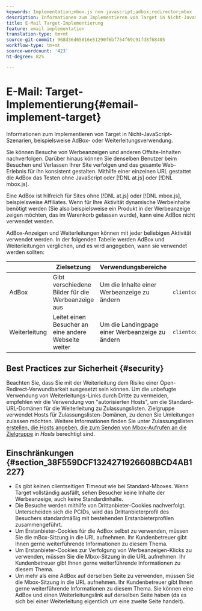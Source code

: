 ```yaml
---
keywords: Implementation;mbox.js non javascript;adbox;redirector;mbox
description: Informationen zum Implementieren von Target in Nicht-JavaScript-Szenarien, beispielsweise AdBox- oder Weiterleitungsverwendung.
title: E-Mail Target-Implementierung
feature: email implementation
translation-type: tm+mt
source-git-commit: 968d36d65016e51290f6bf754f69c91fd8f68405
workflow-type: tm+mt
source-wordcount: '423'
ht-degree: 82%

---
```



# E-Mail: Target-Implementierung{#email-implement-target}

Informationen zum Implementieren von Target in Nicht-JavaScript-Szenarien, beispielsweise AdBox- oder Weiterleitungsverwendung.

Sie können Besuche von Werbeanzeigen und anderen Offsite-Inhalten nachverfolgen. Darüber hinaus können Sie denselben Benutzer beim Besuchen und Verlassen Ihrer Site verfolgen und das gesamte Web-Erlebnis für ihn konsistent gestalten. Mithilfe einer einzelnen URL gestattet die AdBox das Testen ohne JavaScript oder [!DNL at.js] oder [!DNL mbox.js].

Eine AdBox ist hilfreich für Sites ohne [!DNL at.js] oder [!DNL mbox.js], beispielsweise Affiliates. Wenn für Ihre Aktivität dynamische Werbeinhalte benötigt werden (Sie also beispielsweise ein Produkt in der Werbeanzeige zeigen möchten, das im Warenkorb gelassen wurde), kann eine AdBox nicht verwendet werden.

AdBox-Anzeigen und Weiterleitungen können mit jeder beliebigen Aktivität verwendet werden. In der folgenden Tabelle werden AdBox und Weiterleitungen verglichen, und es wird angegeben, wann sie verwendet werden sollten:

|  | Zielsetzung | Verwendungsbereiche | URL-Struktur | Angebotstyp | Angebotsinhalt |
|--- |--- |--- |--- |--- |--- |
| AdBox | Gibt verschiedene Bilder für die Werbeanzeige aus | Um die Inhalte einer Werbeanzeige zu ändern | `clientcode&#x200B;.tt.&#x200B;omtrdc&#x200B;.net/&#x200B;m2&#x200B;/&#x200B;clientcode/ubox/&#x200B;image?` | Umleitungsangebot | URL für ein Bild |
| Weiterleitung | Leitet einen Besucher an eine andere Webseite weiter | Um die Landingpage einer Werbeanzeige zu ändern | `clientcode&#x200B;.tt.omtrdc.net/&#x200B;m2/clientcode&#x200B;/ubox/page?` | Umleitungsangebot | URL für eine Seite |

## Best Practices zur Sicherheit {#security}

Beachten Sie, dass Sie mit der Weiterleitung dem Risiko einer Open-Redirect-Verwundbarkeit ausgesetzt sein können. Um die unbefugte Verwendung von Weiterleitungs-Links durch Dritte zu vermeiden, empfehlen wir die Verwendung von &quot;autorisierten Hosts&quot;, um die Standard-URL-Domänen für die Weiterleitung zu Zulassungslisten. Zielgruppe verwendet Hosts für Zulassungslisten-Domänen, zu denen Sie Umleitungen zulassen möchten. Weitere Informationen finden Sie unter Zulassungslisten [erstellen, die Hosts angeben, die zum Senden von Mbox-Aufrufen an die Zielgruppe](/help/administrating-target/hosts.md#allowlist) in *Hosts* berechtigt sind.

## Einschränkungen {#section_38F559DCF1324271926608BCD4AB1227}

* Es gibt keinen clientseitigen Timeout wie bei Standard-Mboxes. Wenn Target vollständig ausfällt, sehen Besucher keine Inhalte der Werbeanzeige, auch keine Standardinhalte.
* Die Besuche werden mithilfe von Drittanbieter-Cookies nachverfolgt. Unterscheiden sich die PCIDs, wird das Drittanbieterprofil des Besuchers standardmäßig mit bestehenden Erstanbieterprofilen zusammengeführt.
* Um Erstanbieter-Cookies für die AdBox selbst zu verwenden, müssen Sie die mBox-Sitzung in die URL aufnehmen. Ihr Kundenbetreuer gibt Ihnen gerne weiterführende Informationen zu diesem Thema.
* Um Erstanbieter-Cookies zur Verfolgung von Werbeanzeigen-Klicks zu verwenden, müssen Sie die Mbox-Sitzung in die URL aufnehmen. Ihr Kundenbetreuer gibt Ihnen gerne weiterführende Informationen zu diesem Thema.
* Um mehr als eine AdBox auf derselben Seite zu verwenden, müssen Sie die Mbox-Sitzung in die URL aufnehmen. Ihr Kundenbetreuer gibt Ihnen gerne weiterführende Informationen zu diesem Thema. Sie können eine AdBox und einen Weiterleitungslink auf derselben Seite haben (da es sich bei einer Weiterleitung eigentlich um eine zweite Seite handelt).
